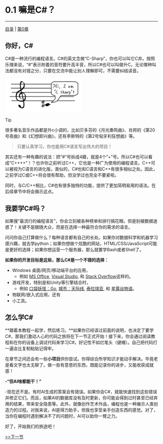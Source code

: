 # 0.1 嘛是C#？
<hr>

[目录](/zh-Contents.md) | [第0章](../zh-Chp_0.md)

## 你好，C#

C#是一种流行的编程语言。C#的英文念做“C-Sharp”，你也可以叫它C井。按照乐理来说，“#”表示附着的音符要升高半音，所以C#也可以叫做升C。无论哪种叫法都没有对错之分，只要在交流中能让别人理解即可，不需要纠结读音。

<img src="./Assets/csharpnote.jpg" alt="csharp note" width=250>

> [!TIP]
> 很多著名音乐作品都是升c小调的，比如贝多芬的《月光奏鸣曲》、肖邦的《第20号夜曲》和《幻想即兴曲》，还有李斯特的《第2号匈牙利狂想曲》等。

> 只要认真学习，你也能用C#语言写出伟大的项目！

其实还有一种有趣的说法：把“#”号拆成4瓣，就是4个“+”号。所以C#也可以看成“C++++”！？也许你之前听过C++，它也是一种广为使用的编程语言。C++可以被视为C语言的进化版，类似的，C#也和C语言和C++有很多相似之处。因此，之前学过C或C++将会很有帮助，但没学过也完全不要紧啦。

同时，与C/C++相比，C#也有很多独特的功能，提供了更加简明易用的语法。在后续章节中将会揭示这点。


## 我要学C#吗？

如果搜“最流行的编程语言”，你会立刻被各种榜单和排行搞花眼。但是别被数据迷惑了！关键不是跟随大众，而是在选择一种最符合你的需求的语言。

问问你自己打算做什么？每种语言都有自己的长处。如果你对数据科学和机器学习感兴趣，就去学python；如果你想做个炫酷的网站，HTML/CSS/JavaScript可能是更好的选择；如果你想运营一个服务器，那么就要学Bash或者Shell了。


**如果你的开发目标是这些，那么C#是一个不错的选择：**

+ Windows 桌面/网页/移动端平台的应用，
    - 例如 [MS Office](https://www.office.com/), [Visual Studio](https://visualstudio.microsoft.com/), 和 [Stack Overflow](https://stackoverflow.com/)这样的。
+ 游戏开发，特别是和Unity等引擎结合时，
    - 例如 [口袋妖怪：Go](https://pokemongolive.com/), [城市：天际线](https://www.paradoxinteractive.com/games/cities-skylines-ii/about), [泰拉瑞亚](https://www.terraria.org/), 和 [星露谷物语](https://www.stardewvalley.net/)。
+ 物联网/嵌入式应用，还有
+ 小工具。

## 怎么学C#

**跟着本教程一起学，然后练习。**如果你已经读过前面的说明，也决定了要学C#，那我们激动人心的代码之旅将在下一节正式开始！接下来，你会通过阅读教程和在你的设备上调试代码来学习C#。好记性不如烂笔头（键帽）。自己把代码打一遍会比复制粘贴记得牢。

在章节之间还会有一些**小项目**供你尝试。你得综合所学知识才能动手解决。毕竟老是看文字也太无聊了。做一些有意思的东西，既能记录你的进步，又能收获成就感！

**-“但AI啥都能干！”** 

-现在还不是。有时AI生成的答案会有错误。如果你会C#，就能快速找到这些错误并修正它们。而且，如果AI的数据库没有及时更新，你可能会得到过时甚至已经弃用的结果，带来安全隐患等。此外，就像创作艺术作品，编程也是一种展示人类创造力的过程。对我来说，AI是得力助手，但我也享受亲手创造东西的感觉。对了，当你在编程时遇到解决不了的问题时，AI可以助你一臂之力。

好了，开始我们的旅途吧！

[>>下一节](../Lesson0_2/zh-L0_2.md)